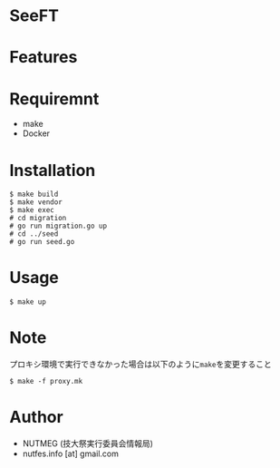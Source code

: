 # SeeFT

# Features

# Requiremnt
- make
- Docker

# Installation
```
$ make build
$ make vendor
$ make exec
# cd migration
# go run migration.go up
# cd ../seed
# go run seed.go
```

# Usage
```
$ make up
```

# Note
プロキシ環境で実行できなかった場合は以下のように`make`を変更すること
```
$ make -f proxy.mk
```

# Author
- NUTMEG (技大祭実行委員会情報局)
- nutfes.info [at] gmail.com
